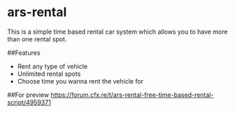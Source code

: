 # ars-rental
This is a simple time based rental car system which allows you to have more than one rental spot. 


##Features

* Rent any type of vehicle
* Unlimited rental spots
* Choose time you wanna rent the vehicle for


##For preview
https://forum.cfx.re/t/ars-rental-free-time-based-rental-script/4959371
